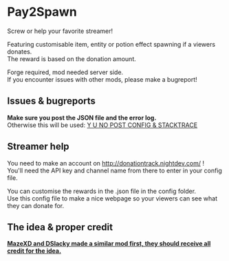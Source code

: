 Pay2Spawn
=========

Screw or help your favorite streamer!

Featuring customisable item, entity or potion effect spawning if a viewers donates.<br>
The reward is based on the donation amount.<br>

Forge required, mod needed server side.<br>
If you encounter issues with other mods, please make a bugreport!

Issues & bugreports
-------------------
**Make sure you post the JSON file and the error log.**<br>
Otherwise this will be used: [Y U NO POST CONFIG & STACKTRACE](http://dries007.net/downloads/configAndStacktrace.jpg)

Streamer help
-------------

You need to make an account on http://donationtrack.nightdev.com/ !<br>
You'll need the API key and channel name from there to enter in your config file.

You can customise the rewards in the .json file in the config folder.<br>
Use this config file to make a nice webpage so your viewers can see what they can donate for.

The idea & proper credit
------------------------

[**MazeXD and DSlacky made a similar mod first, they should receive all credit for the idea.**](http://overload.playat.ch/mods/donationsummon/)

